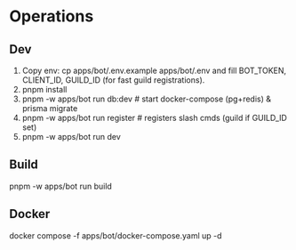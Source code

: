 # Operations

## Dev
1) Copy env: cp apps/bot/.env.example apps/bot/.env and fill BOT_TOKEN, CLIENT_ID, GUILD_ID (for fast guild registrations).
2) pnpm install
3) pnpm -w apps/bot run db:dev   # start docker-compose (pg+redis) & prisma migrate
4) pnpm -w apps/bot run register # registers slash cmds (guild if GUILD_ID set)
5) pnpm -w apps/bot run dev

## Build
pnpm -w apps/bot run build

## Docker
docker compose -f apps/bot/docker-compose.yaml up -d
